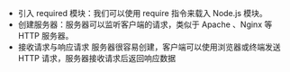 * 引入 required 模块：我们可以使用 require 指令来载入 Node.js 模块。
* 创建服务器：服务器可以监听客户端的请求，类似于 Apache 、Nginx 等 HTTP 服务器。
* 接收请求与响应请求 服务器很容易创建，客户端可以使用浏览器或终端发送 HTTP 请求，服务器接收请求后返回响应数据
